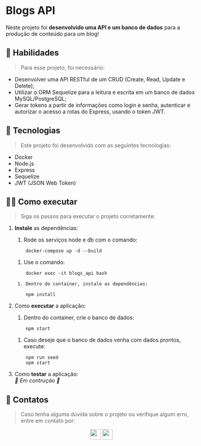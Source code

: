 # Blogs API
<!-- Breve comentário sobre o projeto -->
Neste projeto foi **desenvolvido uma API e um banco de dados** para a produção de conteúdo para um blog!

## 🚀 Habilidades
> Para esse projeto, foi necessário:
<!-- Listar 2 a 3 habilidades desenvolvidas -->
- Desenvolver uma API RESTful de um CRUD (Create, Read, Update e Delete);
- Utilizar o ORM Sequelize para a leitura e escrita em um banco de dados MySQL/PostgreSQL;
- Gerar tokens a partir de informações como login e senha, autenticar e autorizar o acesso a rotas do Express, usando o token JWT.

## 🤖 Tecnologias
> Este projeto foi desenvolvido com as seguintes tecnologias:
<!-- Listar 3 a 5 principais tecnologias usadas -->
- Docker
- Node.js
- Express
- Sequelize
- JWT (JSON Web Token)

## 🧑‍💻 Como executar
> Siga os passos para executar o projeto corretamente:
1. **Instale** as dependências:
    1. Rode os serviços node e db com o comando:
    ```
        docker-compose up -d --build
    ```
    1. Use o comando: 
    ```
        docker exec -it blogs_api bash
    ```
        1. Dentro do container, instale as dependências: 
    ```
        npm install
    ```

1. Como **executar** a aplicação:
    1. Dentro do container, crie o banco de dados:
    ```
        npm start
    ```
    1. Caso deseje que o banco de dados venha com dados prontos, execute:
    ```
        npm run seed
        npm start
    ```

1. Como **testar** a aplicação:
    *<br> 🚧 Em contrução 🚧 <br>*
    
## 📧 Contatos
> Caso tenha alguma dúvida sobre o projeto ou verifique algum erro, entre em contato por:
<div align="center" style="display: inline_block">
  <a href="https://www.linkedin.com/in/tiagoprysthon" target="_blank"><img height="28rem" src="https://img.shields.io/badge/LinkedIn-0077B5?style=for-the-badge&logo=linkedin&logoColor=white"></a> 
  <a href = "mailto:tiagoprysthon14@gmail.com"><img height="28rem" src="https://img.shields.io/badge/Gmail-D14836?style=for-the-badge&logo=gmail&logoColor=white" target="_blank"></a>
</div>
